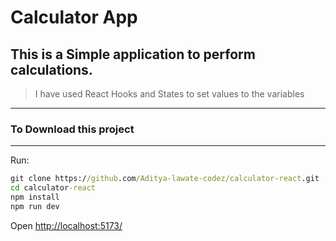 # Calculator App

## This is a Simple application to perform calculations.

> I have used React Hooks and States to set values to the variables

---

### To Download this project

---

Run:

```cmd
git clone https://github.com/Aditya-lawate-codez/calculator-react.git
cd calculator-react
npm install
npm run dev
```

Open [http://localhost:5173/](http://localhost:5173/)
